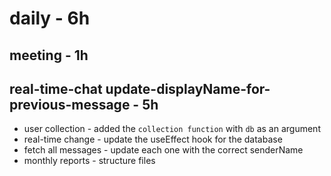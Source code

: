 # daily - 6h

## meeting - 1h 

## real-time-chat update-displayName-for-previous-message - 5h
* user collection - added the `collection function` with `db` as an argument
* real-time change - update the useEffect hook for the database
* fetch all messages - update each one with the correct senderName
* monthly reports - structure files